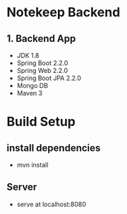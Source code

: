 # Notekeep Backend

## 1. Backend App
* JDK 1.8
* Spring Boot 2.2.0
* Spring Web 2.2.0
* Spring Boot JPA 2.2.0
* Mongo DB
* Maven 3

# Build Setup

## install dependencies
* mvn install
## Server
* serve at localhost:8080
